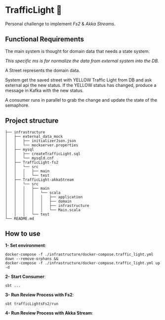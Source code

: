 # TrafficLight 🚦

Personal challenge to implement *Fs2* & *Akka Streams*.

## Functional Requirements

The main system is thought for domain data that needs a state system.

*This specific ms is for normalize the data from external system into the DB.*

A Street represents the domain data.

System get the saved street with YELLOW Traffic Light from DB and ask external api the new status. 
If the YELLOW status has changed, produce a message in Kafka with the new status.

A consumer runs in parallel to grab the change and update the state of the semaphore.

## Project structure

    ├── infrastructure
    │   ├── external_data_mock
    │   │   ├── initializerJson.json
    │   │   └── mockserver.properties
    │   ├── mysql
    │   │   ├── createTrafficLight.sql
    │   │   └── mysqld.cnf
    │   ├── TrafficLight-fs2
    │   │   └── src
    │   │   │   ├── main
    │   │   │   └── test
    │   ├── TrafficLight-akkaStream
    │   │   └── src
    │   │   │   ├── main
    │   │   │   │   └── scala
    │   │   │   │   │   ├── application
    │   │   │   │   │   ├── domain
    │   │   │   │   │   ├── infrastructure
    │   │   │   │   │   └── Main.scala
    │   │   │   └── test
    └── README.md

## How to use

**1- Set environment**:

    docker-compose -f ./infrastructure/docker-compose.traffic_light.yml down --remove-orphans &&
    docker-compose -f ./infrastructure/docker-compose.traffic_light.yml up -d

**2- Start Consumer**:

    sbt ...

**3- Run Review Process with Fs2**:

    sbt trafficLightsFs2/run

**4- Run Review Process with Akka Stream**: